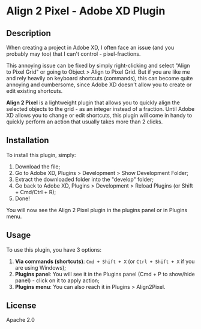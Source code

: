 # Align 2 Pixel - Adobe XD Plugin

## Description

When creating a project in Adobe XD, I often face an issue (and you probably may too) that I can't control - pixel-fractions.

This annoying issue can be fixed by simply right-clicking and select "Align to Pixel Grid" or going to Object > Align to Pixel Grid. But if you are like me and rely heavily on keyboard shortcuts (commands), this can become quite annoying and cumbersome, since Adobe XD doesn't allow you to create or edit existing shortcuts.

**Align 2 Pixel** is a lightweight plugin that allows you to quickly align the selected objects to the grid - as an integer instead of a fraction. Until Adobe XD allows you to change or edit shortcuts, this plugin will come in handy to quickly perform an action that usually takes more than 2 clicks.

## Installation

To install this plugin, simply:

1. Download the file;
2. Go to Adobe XD, Plugins > Development > Show Development Folder;
3. Extract the downloaded folder into the "develop" folder;
4. Go back to Adobe XD, Plugins > Development > Reload Plugins (or Shift + Cmd/Ctrl + R);
5. Done!

You will now see the Align 2 Pixel plugin in the plugins panel or in Plugins menu.

## Usage

To use this plugin, you have 3 options:

1. **Via commands (shortcuts)**: ```Cmd + Shift + X``` (or ```Ctrl + Shift + X``` if you are using Windows);
2. **Plugins panel**: You will see it in the Plugins panel (Cmd + P to show/hide panel) - click on it to apply action;
3. **Plugins menu**: You can also reach it in Plugins > Align2Pixel.

## License

Apache 2.0
